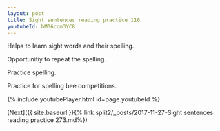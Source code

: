 ```yaml
---
layout: post
title: Sight sentences reading practice 116
youtubeId: bM06cqm3YC8
---
```

 
 
Helps to learn sight words and their spelling.

Opportunitiy to repeat the spelling. 

Practice spelling. 
 
Practice for spelling bee competitions. 
 
{% include youtubePlayer.html id=page.youtubeId %}
 
 

[Next]({{ site.baseurl }}{% link  split2/_posts/2017-11-27-Sight sentences reading practice 273.md%})
 
